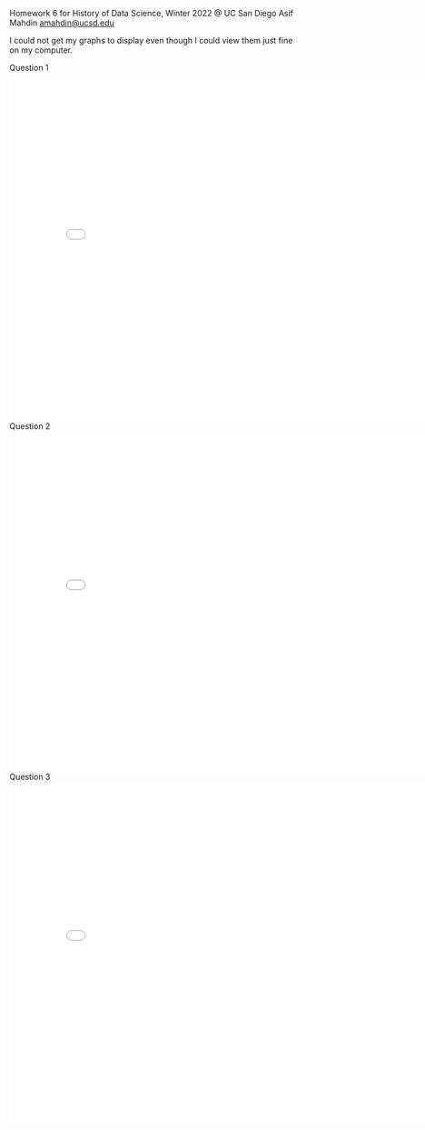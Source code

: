 Homework 6 for History of Data Science, Winter 2022 @ UC San Diego
Asif Mahdin amahdin@ucsd.edu

I could not get my graphs to display even though I could view them just fine on my computer.

Question 1
<iframe src='snowmap.html' width=800 height=600 frameBorder=0></iframe>
Question 2
<iframe src='galton(1).html' width=800 height=600 frameBorder=0></iframe>
Question 3
<iframe src='france_map(1).html' width=800 height=600 frameBorder=0></iframe>



